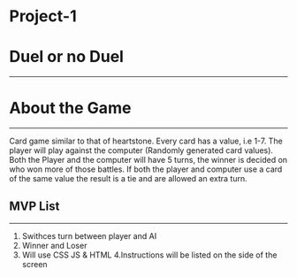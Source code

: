 # Project-1


# Duel or no Duel 
---
# About the Game
---
Card game similar to that of heartstone. Every card has a value, i.e 1-7. The player will play against the computer (Randomly generated card values).
Both the Player and the computer will have 5 turns, the winner is decided on who won more of those battles. If both the player and computer use a card of the same value the result is a tie and are allowed an extra turn. 

## MVP List
---
1. Swithces turn between player and AI
2. Winner and Loser
3. Will use CSS JS & HTML
4.Instructions will be listed on the side of the screen

